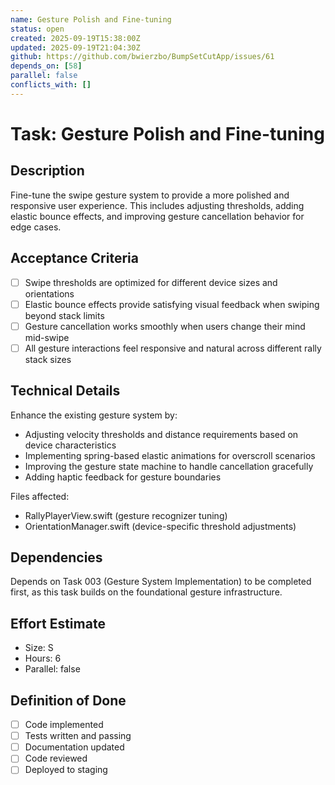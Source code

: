 ```yaml
---
name: Gesture Polish and Fine-tuning
status: open
created: 2025-09-19T15:38:00Z
updated: 2025-09-19T21:04:30Z
github: https://github.com/bwierzbo/BumpSetCutApp/issues/61
depends_on: [58]
parallel: false
conflicts_with: []
---
```


# Task: Gesture Polish and Fine-tuning

## Description
Fine-tune the swipe gesture system to provide a more polished and responsive user experience. This includes adjusting thresholds, adding elastic bounce effects, and improving gesture cancellation behavior for edge cases.

## Acceptance Criteria
- [ ] Swipe thresholds are optimized for different device sizes and orientations
- [ ] Elastic bounce effects provide satisfying visual feedback when swiping beyond stack limits
- [ ] Gesture cancellation works smoothly when users change their mind mid-swipe
- [ ] All gesture interactions feel responsive and natural across different rally stack sizes

## Technical Details
Enhance the existing gesture system by:
- Adjusting velocity thresholds and distance requirements based on device characteristics
- Implementing spring-based elastic animations for overscroll scenarios
- Improving the gesture state machine to handle cancellation gracefully
- Adding haptic feedback for gesture boundaries

Files affected:
- RallyPlayerView.swift (gesture recognizer tuning)
- OrientationManager.swift (device-specific threshold adjustments)

## Dependencies
Depends on Task 003 (Gesture System Implementation) to be completed first, as this task builds on the foundational gesture infrastructure.

## Effort Estimate
- Size: S
- Hours: 6
- Parallel: false

## Definition of Done
- [ ] Code implemented
- [ ] Tests written and passing
- [ ] Documentation updated
- [ ] Code reviewed
- [ ] Deployed to staging